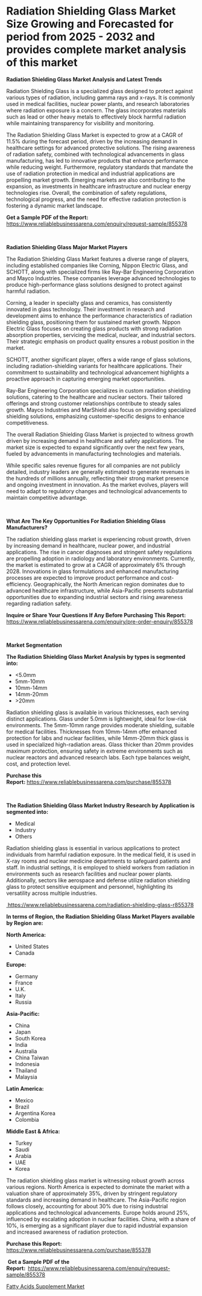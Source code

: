 <p><h1>Radiation Shielding Glass Market Size Growing and Forecasted for period from 2025 - 2032 and provides complete market analysis of this market</h1></p><p><strong>Radiation Shielding Glass Market Analysis and Latest Trends</strong></p>
<p><p>Radiation Shielding Glass is a specialized glass designed to protect against various types of radiation, including gamma rays and x-rays. It is commonly used in medical facilities, nuclear power plants, and research laboratories where radiation exposure is a concern. The glass incorporates materials such as lead or other heavy metals to effectively block harmful radiation while maintaining transparency for visibility and monitoring.</p><p>The Radiation Shielding Glass Market is expected to grow at a CAGR of 11.5% during the forecast period, driven by the increasing demand in healthcare settings for advanced protective solutions. The rising awareness of radiation safety, combined with technological advancements in glass manufacturing, has led to innovative products that enhance performance while reducing weight. Furthermore, regulatory standards that mandate the use of radiation protection in medical and industrial applications are propelling market growth. Emerging markets are also contributing to the expansion, as investments in healthcare infrastructure and nuclear energy technologies rise. Overall, the combination of safety regulations, technological progress, and the need for effective radiation protection is fostering a dynamic market landscape.</p></p>
<p><strong>Get a Sample PDF of the Report:&nbsp;</strong> <a href="https://www.reliablebusinessarena.com/enquiry/request-sample/855378?utm_campaign=3214&utm_medium=2&utm_source=Github&utm_content=ia&utm_term=01042025&utm_id=radiation-shielding-glass">https://www.reliablebusinessarena.com/enquiry/request-sample/855378</a></p>
<p>&nbsp;</p>
<p><strong>Radiation Shielding Glass Major Market Players</strong></p>
<p><p>The Radiation Shielding Glass Market features a diverse range of players, including established companies like Corning, Nippon Electric Glass, and SCHOTT, along with specialized firms like Ray-Bar Engineering Corporation and Mayco Industries. These companies leverage advanced technologies to produce high-performance glass solutions designed to protect against harmful radiation.</p><p>Corning, a leader in specialty glass and ceramics, has consistently innovated in glass technology. Their investment in research and development aims to enhance the performance characteristics of radiation shielding glass, positioning them for sustained market growth. Nippon Electric Glass focuses on creating glass products with strong radiation absorption properties, servicing the medical, nuclear, and industrial sectors. Their strategic emphasis on product quality ensures a robust position in the market.</p><p>SCHOTT, another significant player, offers a wide range of glass solutions, including radiation-shielding variants for healthcare applications. Their commitment to sustainability and technological advancement highlights a proactive approach in capturing emerging market opportunities.</p><p>Ray-Bar Engineering Corporation specializes in custom radiation shielding solutions, catering to the healthcare and nuclear sectors. Their tailored offerings and strong customer relationships contribute to steady sales growth. Mayco Industries and MarShield also focus on providing specialized shielding solutions, emphasizing customer-specific designs to enhance competitiveness.</p><p>The overall Radiation Shielding Glass Market is projected to witness growth driven by increasing demand in healthcare and safety applications. The market size is expected to expand significantly over the next few years, fueled by advancements in manufacturing technologies and materials.</p><p>While specific sales revenue figures for all companies are not publicly detailed, industry leaders are generally estimated to generate revenues in the hundreds of millions annually, reflecting their strong market presence and ongoing investment in innovation. As the market evolves, players will need to adapt to regulatory changes and technological advancements to maintain competitive advantage.</p></p>
<p>&nbsp;</p>
<p><strong>What Are The Key Opportunities For Radiation Shielding Glass Manufacturers?</strong></p>
<p><p>The radiation shielding glass market is experiencing robust growth, driven by increasing demand in healthcare, nuclear power, and industrial applications. The rise in cancer diagnoses and stringent safety regulations are propelling adoption in radiology and laboratory environments. Currently, the market is estimated to grow at a CAGR of approximately 6% through 2028. Innovations in glass formulations and enhanced manufacturing processes are expected to improve product performance and cost-efficiency. Geographically, the North American region dominates due to advanced healthcare infrastructure, while Asia-Pacific presents substantial opportunities due to expanding industrial sectors and rising awareness regarding radiation safety.</p></p>
<p><strong>Inquire or Share Your Questions If Any Before Purchasing This Report:</strong> <a href="https://www.reliablebusinessarena.com/enquiry/pre-order-enquiry/855378?utm_campaign=3214&utm_medium=2&utm_source=Github&utm_content=ia&utm_term=01042025&utm_id=radiation-shielding-glass">https://www.reliablebusinessarena.com/enquiry/pre-order-enquiry/855378</a></p>
<p>&nbsp;</p>
<p><strong>Market Segmentation</strong></p>
<p><strong>The Radiation Shielding Glass Market Analysis by types is segmented into:</strong></p>
<p><ul><li><5.0mm</li><li>5mm-10mm</li><li>10mm-14mm</li><li>14mm-20mm</li><li>>20mm</li></ul></p>
<p><p>Radiation shielding glass is available in various thicknesses, each serving distinct applications. Glass under 5.0mm is lightweight, ideal for low-risk environments. The 5mm-10mm range provides moderate shielding, suitable for medical facilities. Thicknesses from 10mm-14mm offer enhanced protection for labs and nuclear facilities, while 14mm-20mm thick glass is used in specialized high-radiation areas. Glass thicker than 20mm provides maximum protection, ensuring safety in extreme environments such as nuclear reactors and advanced research labs. Each type balances weight, cost, and protection level.</p></p>
<p><strong>Purchase this Report:&nbsp;</strong><a href="https://www.reliablebusinessarena.com/purchase/855378?utm_campaign=3214&utm_medium=2&utm_source=Github&utm_content=ia&utm_term=01042025&utm_id=radiation-shielding-glass">https://www.reliablebusinessarena.com/purchase/855378</a></p>
<p>&nbsp;</p>
<p><strong>The Radiation Shielding Glass Market Industry Research by Application is segmented into:</strong></p>
<p><ul><li>Medical</li><li>Industry</li><li>Others</li></ul></p>
<p><p>Radiation shielding glass is essential in various applications to protect individuals from harmful radiation exposure. In the medical field, it is used in X-ray rooms and nuclear medicine departments to safeguard patients and staff. In industrial settings, it is employed to shield workers from radiation in environments such as research facilities and nuclear power plants. Additionally, sectors like aerospace and defense utilize radiation shielding glass to protect sensitive equipment and personnel, highlighting its versatility across multiple industries.</p></p>
<p><a href="https://www.reliablebusinessarena.com/radiation-shielding-glass-r855378?utm_campaign=3214&utm_medium=2&utm_source=Github&utm_content=ia&utm_term=01042025&utm_id=radiation-shielding-glass">&nbsp;https://www.reliablebusinessarena.com/radiation-shielding-glass-r855378</a></p>
<p><strong>In terms of Region, the Radiation Shielding Glass Market Players available by Region are:</strong></p>
<p>
    <p> <strong> North America: </strong>
        <ul>
            <li>United States</li>
            <li>Canada</li>
        </ul>
        </p> 
    <p> <strong> Europe: </strong>
        <ul>
            <li>Germany</li>
            <li>France</li>
            <li>U.K.</li>
            <li>Italy</li>
            <li>Russia</li>
        </ul>
        </p> 
    <p> <strong> Asia-Pacific: </strong>
        <ul>
            <li>China</li>
            <li>Japan</li>
            <li>South Korea</li>
            <li>India</li>
            <li>Australia</li>
            <li>China Taiwan</li>
            <li>Indonesia</li>
            <li>Thailand</li>
            <li>Malaysia</li>
        </ul>
        </p> 
    <p> <strong> Latin America: </strong>
        <ul>
            <li>Mexico</li>
            <li>Brazil</li>
            <li>Argentina Korea</li>
            <li>Colombia</li>
        </ul>
        </p> 
    <p> <strong> Middle East & Africa: </strong>
        <ul>
            <li>Turkey</li>
            <li>Saudi</li>
            <li>Arabia</li>
            <li>UAE</li>
            <li>Korea</li>
        </ul>
    </p>
    </p>
<p><p>The radiation shielding glass market is witnessing robust growth across various regions. North America is expected to dominate the market with a valuation share of approximately 35%, driven by stringent regulatory standards and increasing demand in healthcare. The Asia-Pacific region follows closely, accounting for about 30% due to rising industrial applications and technological advancements. Europe holds around 25%, influenced by escalating adoption in nuclear facilities. China, with a share of 10%, is emerging as a significant player due to rapid industrial expansion and increased awareness of radiation protection.</p></p>
<p><strong>Purchase this Report: </strong><a href="https://www.reliablebusinessarena.com/purchase/855378?utm_campaign=3214&utm_medium=2&utm_source=Github&utm_content=ia&utm_term=01042025&utm_id=radiation-shielding-glass">https://www.reliablebusinessarena.com/purchase/855378</a></p>
<p>&nbsp;<strong>Get a Sample PDF of the Report:&nbsp;&nbsp;</strong><a href="https://www.reliablebusinessarena.com/enquiry/request-sample/855378?utm_campaign=3214&utm_medium=2&utm_source=Github&utm_content=ia&utm_term=01042025&utm_id=radiation-shielding-glass">https://www.reliablebusinessarena.com/enquiry/request-sample/855378</a></p>
<p><strong></strong></p>
<p><p><a href="https://github.com/boccalyver5k/Market-Research-Report-List-1/blob/main/fatty-acids-supplement-market.md?utm_campaign=3214&utm_medium=2&utm_source=Github&utm_content=ia&utm_term=01042025&utm_id=radiation-shielding-glass">Fatty Acids Supplement Market</a></p></p>